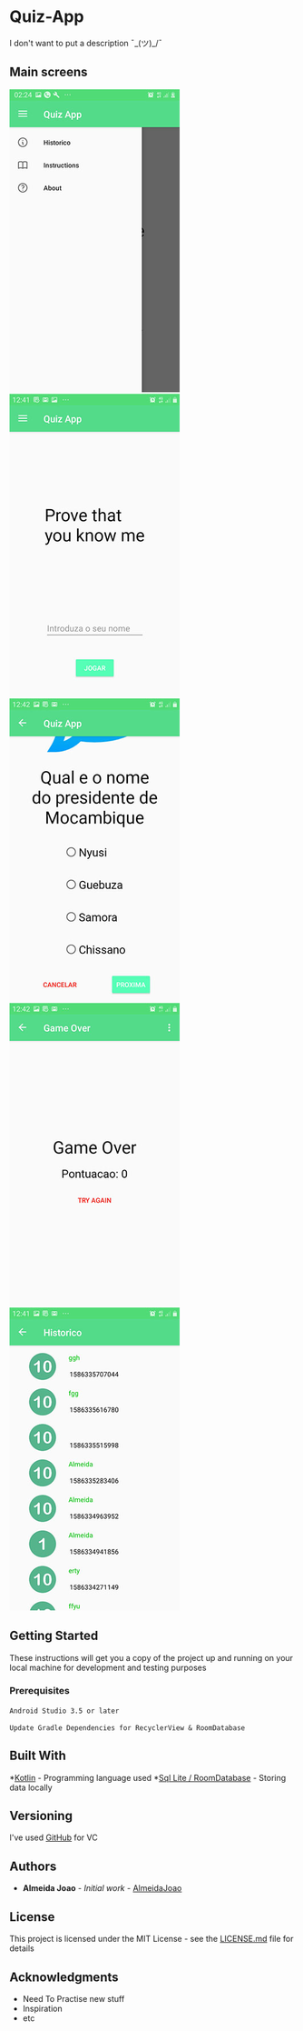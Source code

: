 # Quiz-App
I don't want to put a description ¯\_(ツ)_/¯


## Main screens
![Drawer Menu](https://github.com/AlmeidaJoao/Quiz-App/blob/master/screenshots/drawerLayout.jpg)
![Title Screen](https://github.com/AlmeidaJoao/Quiz-App/blob/master/screenshots/titleFragment.jpg)
![Game Screen](https://github.com/AlmeidaJoao/Quiz-App/blob/master/screenshots/gameFragment.jpg)
![Game Over Screen](https://github.com/AlmeidaJoao/Quiz-App/blob/master/screenshots/gameOverFragment.jpg)
![Game history](https://github.com/AlmeidaJoao/Quiz-App/blob/master/screenshots/historyFragment.jpg)


## Getting Started 

These instructions will get you a copy of the project up and running on your local machine for development and testing purposes

### Prerequisites

```
Android Studio 3.5 or later
```
```
Update Gradle Dependencies for RecyclerView & RoomDatabase
```

## Built With

*[Kotlin](https://kotlinlang.org/) - Programming language used
*[Sql Lite / RoomDatabase](https://developer.android.com/training/data-storage/room) - Storing data locally

## Versioning

I've used [GitHub](https://github.com/) for VC

## Authors

* **Almeida Joao** - *Initial work* - [AlmeidaJoao](https://github.com/AlmeidaJoao)

## License

This project is licensed under the MIT License - see the [LICENSE.md](LICENSE.md) file for details

## Acknowledgments

* Need To Practise new stuff
* Inspiration
* etc



